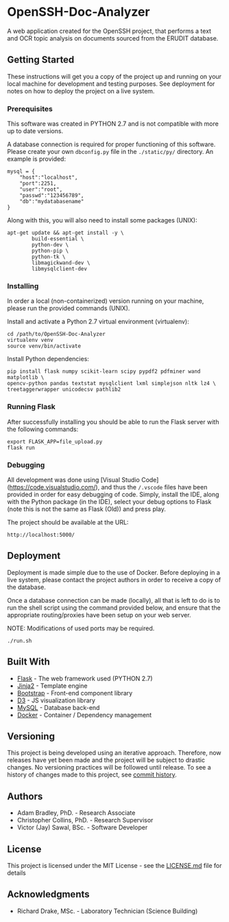 # OpenSSH-Doc-Analyzer

A web application created for the OpenSSH project, that performs a text and OCR topic analysis on documents sourced from the ERUDIT database.

## Getting Started

These instructions will get you a copy of the project up and running on your local machine for development and testing purposes. See deployment for notes on how to deploy the project on a live system.

### Prerequisites

This software was created in PYTHON 2.7 and is not compatible with more up to date versions.

A database connection is required for proper functioning of this software. Please create your own `dbconfig.py` file in the `./static/py/` directory. An example is provided:

```
mysql = {
    "host":"localhost",
    "port":2251,
    "user":"root",
    "passwd":"123456789",
    "db":"mydatabasename"
}
```

Along with this, you will also need to install some packages (UNIX):

```
apt-get update && apt-get install -y \
        build-essential \
        python-dev \
        python-pip \
        python-tk \
        libmagickwand-dev \
        libmysqlclient-dev
```

### Installing

In order a local (non-containerized) version running on your machine, please run the provided commands (UNIX). 

Install and activate a Python 2.7 virtual environment (virtualenv):

```
cd /path/to/OpenSSH-Doc-Analyzer
virtualenv venv
source venv/bin/activate
```
Install Python dependencies:

```
pip install flask numpy scikit-learn scipy pypdf2 pdfminer wand matplotlib \
opencv-python pandas textstat mysqlclient lxml simplejson nltk lz4 \
treetaggerwrapper unicodecsv pathlib2
```

### Running Flask

After successfully installing you should be able to run the Flask server with the following commands:

```
export FLASK_APP=file_upload.py
flask run
```

### Debugging

All development was done using [Visual Studio Code] (https://code.visualstudio.com/), and thus the `/.vscode` files have been provided in order for easy debugging of code. Simply, install the IDE, along with the Python package (in the IDE), select your debug options to Flask (note this is not the same as Flask (Old)) and press play.

The project should be available at the URL:
```
http://localhost:5000/
```

## Deployment

Deployment is made simple due to the use of Docker. Before deploying in a live system, please contact the project authors in order to receive a copy of the database. 

Once a database connection can be made (locally), all that is left to do is to run the shell script using the command provided below, and ensure that the appropriate routing/proxies have been setup on your web server. 

NOTE: Modifications of used ports may be required.

```
./run.sh
```

## Built With

* [Flask](http://flask.pocoo.org/) - The web framework used (PYTHON 2.7)
* [Jinja2](http://jinja.pocoo.org/docs/2.10/) - Template engine
* [Bootstrap](https://getbootstrap.com/) - Front-end component library
* [D3](https://d3js.org/) - JS visualization library
* [MySQL](https://www.mysql.com/) - Database back-end
* [Docker](https://www.docker.com/) - Container / Dependency management

## Versioning

This project is being developed using an iterative approach. Therefore, now releases have yet been made and the project will be subject to drastic changes. No versioning practices will be followed until release. To see a history of changes made to this project, see [commit history](https://github.com/vialab/OpenSSH-Doc-Analyzer/commits/).

## Authors

* Adam Bradley, PhD. - Research Associate
* Christopher Collins, PhD. - Research Supervisor
* Victor (Jay) Sawal, BSc. - Software Developer

## License

This project is licensed under the MIT License - see the [LICENSE.md](LICENSE.md) file for details

## Acknowledgments

* Richard Drake, MSc. - Laboratory Technician (Science Building)
